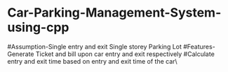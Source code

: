 # Car-Parking-Management-System-using-cpp
#Assumption-Single entry and exit Single storey Parking Lot
#Features-Generate Ticket and bill upon car entry and exit respectively
#Calculate entry and exit time based on entry and exit time of the car\
